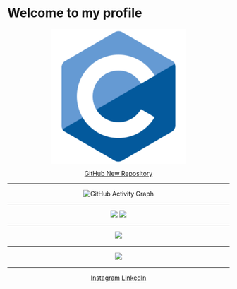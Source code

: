# Welcome to my profile


<div align="center">
  <img src="https://raw.githubusercontent.com/devicons/devicon/ca28c779441053191ff11710fe24a9e6c23690d6/icons/c/c-original.svg" alt="C Logo" width="306" />
</div>

<div align="center" style="margin: 10px">
  <a href="https://github.com/Giovani-Simple-Dev/C-Knowledge" align="center">GitHub New Repository</a>
</div>
  
---

<div align="center">
<img src="https://github-readme-activity-graph.vercel.app/graph?username=Giovani-Simple-Dev&bg_color=000000&color=ffffff&line=ffffff&point=ffffff&area=true&area_color=00ff00" alt="GitHub Activity Graph" />
</div>

---

<div align="center">
  <img src="https://github-readme-stats.vercel.app/api?username=Giovani-Simple-Dev&show_icons=true&theme=radical"/>
  <img src="https://github-readme-stats.vercel.app/api/top-langs/?username=Giovani-Simple-Dev&layout=compact&theme=radical"/>
</div>

---

<div align="center">
  <img src="https://visitor-badge.laobi.icu/badge?page_id=Giovani-Simple-Dev"/>
</div>

---

<div align="center">
  <img src="https://github-profile-trophy.vercel.app/?username=Giovani-Simple-Dev&theme=light"/>
</div>

---

<div align="center" style="text-decoration:none;">
  <a href="https://www.instagram.com/giovani.henriq">Instagram</a>
  <a href="https://www.linkedin.com/in/giovani-henrique-braz-nunes-232007264/">LinkedIn</a>
</div>
